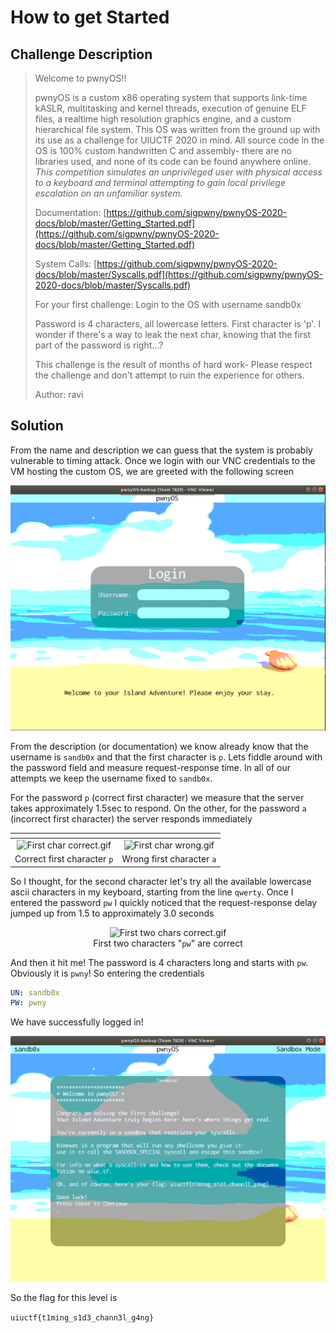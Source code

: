 # How to get Started

## Challenge Description

> Welcome to pwnyOS!!
>
> pwnyOS is a custom x86 operating system that supports link-time kASLR, multitasking and kernel threads, execution of genuine ELF files, a realtime high resolution graphics engine, and a custom hierarchical file system. This OS was written from the ground up with its use as a challenge for UIUCTF 2020 in mind. All source code in the OS is 100% custom handwritten C and assembly- there are no libraries used, and none of its code can be found anywhere online. <i>This competition simulates an unprivileged user with physical access to a keyboard and terminal attempting to gain local privilege escalation on an unfamiliar system.</i>
>
> Documentation: [https://github.com/sigpwny/pwnyOS-2020-docs/blob/master/Getting_Started.pdf](https://github.com/sigpwny/pwnyOS-2020-docs/blob/master/Getting_Started.pdf)
>
> System Calls: [https://github.com/sigpwny/pwnyOS-2020-docs/blob/master/Syscalls.pdf](https://github.com/sigpwny/pwnyOS-2020-docs/blob/master/Syscalls.pdf)
>
> For your first challenge: Login to the OS with username sandb0x
>
> Password is 4 characters, all lowercase letters. First character is 'p'. I wonder if there's a way to leak the next char, knowing that the first part of the password is right...?
>
> This challenge is the result of months of hard work- Please respect the challenge and don't attempt to ruin the experience for others.
>
> Author: ravi

## Solution

From the name and description we can guess that the system is probably vulnerable to timing attack. Once we login with our VNC credentials to the VM hosting the custom OS, we are greeted with the following screen

![Login screen](login-screen.png)

From the description (or documentation) we know already know that the username is `sandb0x` and that the first character is `p`. Lets fiddle around with the password field and measure request-response time. In all of our attempts we keep the username fixed to `sandb0x`.

For the password `p` (correct first character) we measure that the server takes approximately 1.5sec to respond. On the other, for the password `a` (incorrect first character) the server responds immediately

[]()  | []()
:-------------------------:|:-------------------------:
![First char correct.gif](correct-1-char.gif)  |  ![First char wrong.gif](invalid-1-char.gif)
Correct first character `p`             |  Wrong first character `a`

So I thought, for the second character let's try all the available lowercase ascii characters in my keyboard, starting from the line `qwerty`. Once I entered the password `pw` I quickly noticed that the request-response delay jumped up from 1.5 to approximately 3.0 seconds

<figure style="text-align: center;">
  <img src="correct-2-chars.gif" alt="First two chars correct.gif" style="width:75%;height:50%;"/>
  <figcaption>First two characters "<code>pw</code>" are correct</figcaption>
</figure>

And then it hit me! The password is 4 characters long and starts with `pw`. Obviously it is `pwny`! So entering the credentials

```yaml
UN: sandb0x
PW: pwny
```

We have successfully logged in!

![login-success.png](login-success.png)

So the flag for this level is 

`uiuctf{t1ming_s1d3_chann3l_g4ng}`
